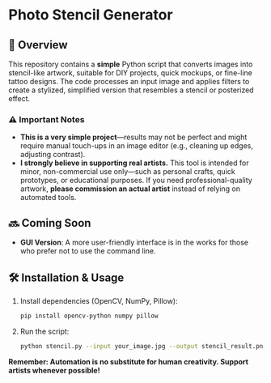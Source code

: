# Photo Stencil Generator  

## 📝 Overview  
This repository contains a **simple** Python script that converts images into stencil-like artwork, suitable for DIY projects, quick mockups, or fine-line tattoo designs. The code processes an input image and applies filters to create a stylized, simplified version that resembles a stencil or posterized effect.  

### ⚠️ Important Notes  
- **This is a very simple project**—results may not be perfect and might require manual touch-ups in an image editor (e.g., cleaning up edges, adjusting contrast).  
- **I strongly believe in supporting real artists.** This tool is intended for minor, non-commercial use only—such as personal crafts, quick prototypes, or educational purposes. If you need professional-quality artwork, **please commission an actual artist** instead of relying on automated tools.  

## 🔜 Coming Soon  
- **GUI Version**: A more user-friendly interface is in the works for those who prefer not to use the command line.  

## 🛠 Installation & Usage  
1. Install dependencies (OpenCV, NumPy, Pillow):  
   ```bash  
   pip install opencv-python numpy pillow 
   ```  
2. Run the script:  
   ```bash  
   python stencil.py --input your_image.jpg --output stencil_result.png  
   ```  

**Remember: Automation is no substitute for human creativity. Support artists whenever possible!** 